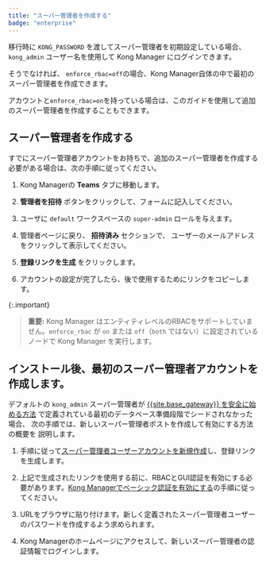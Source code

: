 ```yaml
---
title: "スーパー管理者を作成する"
badge: "enterprise"
---
```

移行時に `KONG_PASSWORD` を渡してスーパー管理者を初期設定している場合、`kong_admin` ユーザー名を使用して Kong Manager にログインできます。

そうでなければ、 `enforce_rbac=off`の場合、Kong Manager自体の中で最初のスーパー管理者を作成できます。

アカウントと`enforce_rbac=on`を持っている場合は、このガイドを使用して追加のスーパー管理者を作成することもできます。

スーパー管理者を作成する
------------

すでにスーパー管理者アカウントをお持ちで、追加のスーパー管理者を作成する必要がある場合は、次の手順に従ってください。

1. Kong Managerの **Teams** タブに移動します。

2. **管理者を招待** ボタンをクリックして、フォームに記入してください。

3. ユーザに `default` ワークスペースの `super-admin` ロールを与えます。

4. 管理者ページに戻り、 **招待済み** セクションで、
   ユーザーのメールアドレスをクリックして表示してください。

5. **登録リンクを生成** をクリックします。

6. アカウントの設定が完了したら、後で使用するためにリンクをコピーします。

{:.important}
> 
> **重要:** Kong Manager はエンティティレベルのRBACをサポートしていません。`enforce_rbac` が `on` または `off`（`both` ではない）に設定されているノードで Kong Manager を実行します。

インストール後、最初のスーパー管理者アカウントを作成します。
------------------------------

デフォルトの `kong_admin` スーパー管理者が
[{{site.base_gateway}} を安全に始める方法](/gateway/{{page.release}}/production/access-control/start-securely/)
で定義されている最初のデータベース準備段階でシードされなかった場合、
次の手順では、新しいスーパー管理者ポストを作成して有効にする方法の概要を
説明します。

1. 手順に従って[スーパー管理者ユーザーアカウントを新規作成](#create-a-super-admin)し、登録リンクを生成します。

2. 上記で生成されたリンクを使用する前に、RBACとGUI認証を有効にする必要があります。[Kong Managerでベーシック認証を有効にする](/gateway/{{page.release}}/kong-manager/auth/basic)の手順に従ってください。

3. URLをブラウザに貼り付けます。新しく定義されたスーパー管理者ユーザーのパスワードを作成するよう求められます。

4. Kong Managerのホームページにアクセスして、新しいスーパー管理者の認証情報でログインします。

